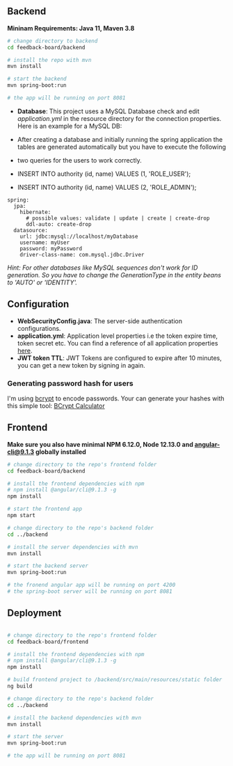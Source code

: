## Backend
**Mininam Requirements: Java 11, Maven 3.8**

```bash
# change directory to backend
cd feedback-board/backend

# install the repo with mvn
mvn install

# start the backend
mvn spring-boot:run

# the app will be running on port 8081
```

- **Database**: This project uses a MySQL Database check and edit *application.yml* in the resource directory for the connection properties. Here is an example for a MySQL DB:

- After creating a database and initially running the spring application the tables are generated automatically but you have to execute the following 
- two queries for the users to work correctly.
- INSERT INTO authority (id, name) VALUES (1, 'ROLE_USER');
- INSERT INTO authority (id, name) VALUES (2, 'ROLE_ADMIN');

```
spring:
  jpa:
    hibernate:
      # possible values: validate | update | create | create-drop
      ddl-auto: create-drop
  datasource:
    url: jdbc:mysql://localhost/myDatabase
    username: myUser
    password: myPassword
    driver-class-name: com.mysql.jdbc.Driver
```
*Hint: For other databases like MySQL sequences don't work for ID generation. So you have to change the GenerationType in the entity beans to 'AUTO' or 'IDENTITY'.*


## Configuration
- **WebSecurityConfig.java**: The server-side authentication configurations.
- **application.yml**: Application level properties i.e the token expire time, token secret etc. You can find a reference of all application properties [here](http://docs.spring.io/spring-boot/docs/current/reference/html/common-application-properties.html).
- **JWT token TTL**: JWT Tokens are configured to expire after 10 minutes, you can get a new token by signing in again.

### Generating password hash for users
I'm using [bcrypt](https://en.wikipedia.org/wiki/Bcrypt) to encode passwords. Your can generate your hashes with this simple tool: [BCrypt Calculator](https://www.dailycred.com/article/bcrypt-calculator)


## Frontend

**Make sure you also have minimal NPM 6.12.0, Node 12.13.0 and angular-cli@9.1.3 globally installed**

```bash
# change directory to the repo's frontend folder
cd feedback-board/backend

# install the frontend dependencies with npm
# npm install @angular/cli@9.1.3 -g
npm install

# start the frontend app
npm start

# change directory to the repo's backend folder
cd ../backend

# install the server dependencies with mvn
mvn install

# start the backend server
mvn spring-boot:run

# the fronend angular app will be running on port 4200
# the spring-boot server will be running on port 8081
```

## Deployment

```bash

# change directory to the repo's frontend folder
cd feedback-board/frontend

# install the frontend dependencies with npm
# npm install @angular/cli@9.1.3 -g
npm install

# build frontend project to /backend/src/main/resources/static folder
ng build

# change directory to the repo's backend folder
cd ../backend

# install the backend dependencies with mvn
mvn install

# start the server
mvn spring-boot:run

# the app will be running on port 8081
```

